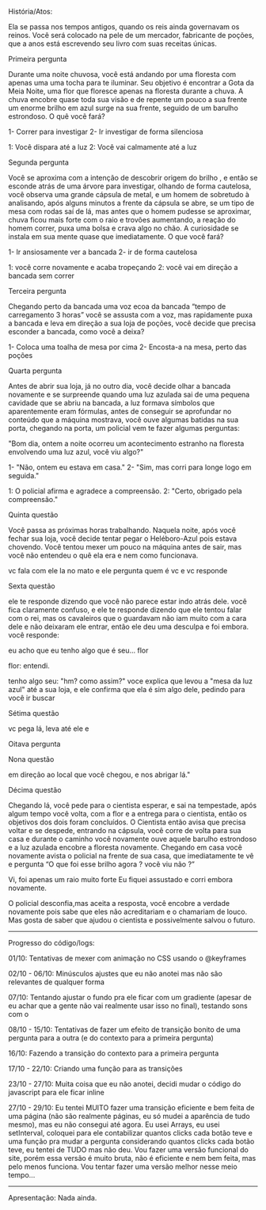 
História/Atos:

Ela se passa nos tempos antigos, quando os reis ainda governavam os reinos. Você será colocado
na pele de um mercador, fabricante de poções, que a anos está escrevendo seu livro com suas receitas únicas. 

Primeira pergunta

Durante uma noite chuvosa, você está andando por uma floresta  com apenas uma uma tocha para te iluminar.
Seu objetivo é encontrar a Gota da Meia Noite, uma flor que floresce apenas na floresta durante a chuva.
A chuva encobre quase toda sua visão e de repente um pouco a sua frente um enorme brilho
em azul surge na sua frente, seguido de um barulho estrondoso. O quê vocẽ fará?


1- Correr para investigar
2- Ir investigar de forma silenciosa

1: Você dispara até a luz
2: Você vai calmamente até a luz


Segunda pergunta 


Você se aproxima com a intenção de descobrir  origem do brilho , e então se esconde atrás de uma árvore para investigar, olhando de forma cautelosa, você observa uma grande cápsula de metal, e um homem de sobretudo à analisando, após alguns minutos a frente da cápsula se abre, se um tipo de mesa com rodas saí de lá, mas antes que o homem pudesse se aproximar, chuva ficou mais forte com o raio e trovões aumentando, a reação do homem correr, puxa uma bolsa e crava algo no chão. A curiosidade se instala em sua mente quase que imediatamente. O que você fará?


1- Ir ansiosamente ver a bancada
2- ir de forma cautelosa

1: você corre novamente e acaba tropeçando 
2: você vai em direção a bancada sem correr


Terceira pergunta 


Chegando perto da bancada uma voz ecoa da bancada “tempo de carregamento 3 horas” você se assusta com a voz, mas rapidamente puxa a bancada e leva em direção a sua  loja de poções, você decide que precisa esconder a bancada, como vocẽ a deixa?


1- Coloca uma toalha de mesa por cima
2- Encosta-a na mesa, perto das poções


Quarta pergunta 


Antes de abrir sua loja, já no outro dia, você decide olhar a bancada novamente e se surpreende quando uma luz azulada sai de uma pequena cavidade que se abriu na bancada, a luz formava símbolos que aparentemente eram fórmulas, antes de conseguir se aprofundar no conteúdo que a máquina mostrava, você ouve algumas batidas na sua porta, chegando na porta, um policial vem te fazer algumas perguntas: 

"Bom dia, ontem a noite ocorreu um acontecimento estranho na floresta envolvendo uma luz azul, você viu algo?"


1- "Não, ontem eu estava em casa."
2- "Sim, mas corri para longe logo em seguida."

1: O  policial afirma e agradece a compreensão.
2: "Certo, obrigado pela compreensão."


Quinta questão 

Você passa as próximas horas trabalhando. Naquela noite, após você fechar sua loja, você decide tentar pegar o Heléboro-Azul pois estava chovendo. Você tentou mexer um pouco na máquina antes de sair, mas você não entendeu o quê ela era e nem como funcionava.

vc fala com ele la no mato e ele pergunta quem é vc e vc responde


Sexta questão 

ele te responde dizendo que você não parece estar indo atrás dele. você fica claramente confuso, e ele te responde dizendo que ele tentou falar com o rei, mas os cavaleiros que o guardavam não iam muito com a cara dele e não deixaram ele entrar, então ele deu uma desculpa e foi embora. você responde:

eu acho que eu tenho algo que é seu...
flor

flor: entendi.

tenho algo seu: "hm? como assim?" voce explica que levou a "mesa da luz azul" até a sua loja, e ele confirma que ela é sim algo dele, pedindo para você ir buscar

Sétima questão 

vc pega lá, leva até ele e

Oitava pergunta 


Nona questão 

 em direção ao local que você chegou, e nos abrigar lá."

Décima questão 

Chegando lá, você pede para o cientista esperar, e sai na tempestade, após algum tempo você volta, com a flor e a entrega para o cientista, então os objetivos dos dois foram concluídos. O Cientista então avisa que precisa voltar e se despede, entrando na cápsula, você corre de volta para sua casa e durante o caminho você novamente ouve aquele barulho estrondoso  e a luz azulada encobre a floresta novamente. 
Chegando em casa você novamente avista o policial na frente de sua casa, que imediatamente te vê e pergunta “O que foi esse brilho agora ? vocẽ viu não ?” 

Vi, foi apenas um raio muito forte 
Eu fiquei assustado e corri embora novamente. 

O policial desconfia,mas aceita a resposta, você encobre a verdade novamente pois sabe que eles não acreditariam e o chamariam de louco. 
Mas gosta de saber que ajudou o cientista e possivelmente salvou o futuro. 



--------------------


Progresso do código/logs: 

01/10: Tentativas de mexer com animação no CSS usando o @keyframes

02/10 - 06/10: Minúsculos ajustes que eu não anotei mas não são relevantes de qualquer forma

07/10: Tentando ajustar o fundo pra ele ficar com um gradiente (apesar de eu achar que
a gente não vai realmente usar isso no final), testando sons com o <audio control>, criando a página do contexto da história (pode mudar no futuro) edit: mudou

08/10 - 15/10: Tentativas de fazer um efeito de transição bonito de uma pergunta para a outra (e do contexto para a primeira pergunta)

16/10: Fazendo a transição do contexto para a primeira pergunta

17/10 - 22/10: Criando uma função para as transições

23/10 - 27/10: Muita coisa que eu não anotei, decidi mudar o código do javascript para ele ficar inline

27/10 - 29/10: Eu tentei MUITO fazer uma transição eficiente e bem feita de uma página (não são realmente páginas, eu só mudei a aparência de tudo mesmo), mas eu não consegui até agora. Eu usei Arrays, eu usei setInterval, coloquei para ele contabilizar quantos clicks cada botão teve e uma função pra mudar a pergunta considerando quantos clicks cada botão teve, eu tentei de TUDO mas não deu. Vou fazer uma versão funcional do site, porém essa versão é muito bruta, não é eficiente e nem bem feita, mas pelo menos funciona. Vou tentar fazer uma versão melhor nesse meio tempo... 

--------------------   


Apresentação: Nada ainda.

